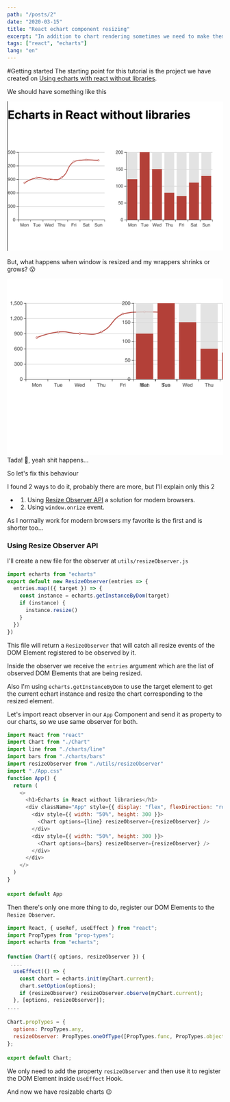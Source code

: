 ```yaml
---
path: "/posts/2"
date: "2020-03-15"
title: "React echart component resizing"
excerpt: "In addition to chart rendering sometimes we need to make them responsive, here's a small example."
tags: ["react", "echarts"]
lang: "en"
---
```


#Getting started
The starting point for this tutorial is the project we have created on
[Using echarts with react without libraries](/posts/1).

We should have something like this

![Start](../images/posts/1/ss2.png)

But, what happens when window is resized and my wrappers shrinks or grows? :open_mouth:

![Start](../images/posts/2/ss1.png)
Tada! :poop:, yeah shit happens...

So let's fix this behaviour

I found 2 ways to do it, probably there are more, but I'll explain only this 2

- 1. Using [Resize Observer API](https://developer.mozilla.org/en-US/docs/Web/API/Resize_Observer_API) a solution for modern browsers.
- 2. Using `window.onrize` event.

As I normally work for modern browsers my favorite is the first and is shorter too...

### Using Resize Observer API

I'll create a new file for the observer at `utils/resizeObserver.js`

```javascript
import echarts from "echarts"
export default new ResizeObserver(entries => {
  entries.map(({ target }) => {
    const instance = echarts.getInstanceByDom(target)
    if (instance) {
      instance.resize()
    }
  })
})
```

This file will return a `ResizeObserver` that will catch all resize events of the DOM Element registered to be observed by it.

Inside the observer we receive the `entries` argument which are the list of observed DOM Elements that are being resized.

Also I'm using `echarts.getInstanceByDom` to use the target element to get the current echart instance and resize the chart corresponding to the resized element.

Let's import react observer in our `App` Component and send it as property to our charts, so we use same observer for both.

```javascript
import React from "react"
import Chart from "./Chart"
import line from "./charts/line"
import bars from "./charts/bars"
import resizeObserver from "./utils/resizeObserver"
import "./App.css"
function App() {
  return (
    <>
      <h1>Echarts in React without libraries</h1>
      <div className="App" style={{ display: "flex", flexDirection: "row" }}>
        <div style={{ width: "50%", height: 300 }}>
          <Chart options={line} resizeObserver={resizeObserver} />
        </div>
        <div style={{ width: "50%", height: 300 }}>
          <Chart options={bars} resizeObserver={resizeObserver} />
        </div>
      </div>
    </>
  )
}

export default App
```

Then there's only one more thing to do, register our DOM Elements to the `Resize Observer`.

```javascript
import React, { useRef, useEffect } from "react";
import PropTypes from "prop-types";
import echarts from "echarts";

function Chart({ options, resizeObserver }) {
 ....
  useEffect(() => {
    const chart = echarts.init(myChart.current);
    chart.setOption(options);
    if (resizeObserver) resizeObserver.observe(myChart.current);
  }, [options, resizeObserver]);
....

Chart.propTypes = {
  options: PropTypes.any,
  resizeObserver: PropTypes.oneOfType([PropTypes.func, PropTypes.object]),
};

export default Chart;

```

We only need to add the property `resizeObserver` and then use it to register the DOM Element inside `UseEffect` Hook.

And now we have resizable charts :wink:
